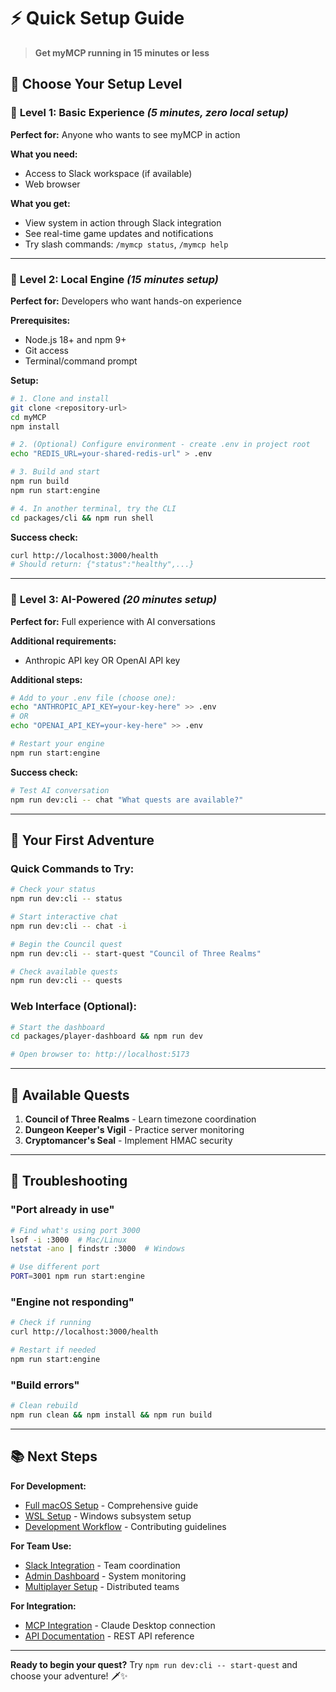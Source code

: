 # ⚡ Quick Setup Guide

> **Get myMCP running in 15 minutes or less**

## 🎯 **Choose Your Setup Level**

### 🥉 **Level 1: Basic Experience** *(5 minutes, zero local setup)*
**Perfect for:** Anyone who wants to see myMCP in action

**What you need:**
- Access to Slack workspace (if available)
- Web browser

**What you get:**
- View system in action through Slack integration
- See real-time game updates and notifications
- Try slash commands: `/mymcp status`, `/mymcp help`

---

### 🥈 **Level 2: Local Engine** *(15 minutes setup)*
**Perfect for:** Developers who want hands-on experience

**Prerequisites:**
- Node.js 18+ and npm 9+
- Git access
- Terminal/command prompt

**Setup:**
```bash
# 1. Clone and install
git clone <repository-url>
cd myMCP
npm install

# 2. (Optional) Configure environment - create .env in project root
echo "REDIS_URL=your-shared-redis-url" > .env

# 3. Build and start
npm run build
npm run start:engine

# 4. In another terminal, try the CLI
cd packages/cli && npm run shell
```

**Success check:**
```bash
curl http://localhost:3000/health
# Should return: {"status":"healthy",...}
```

---

### 🥇 **Level 3: AI-Powered** *(20 minutes setup)*
**Perfect for:** Full experience with AI conversations

**Additional requirements:**
- Anthropic API key OR OpenAI API key

**Additional steps:**
```bash
# Add to your .env file (choose one):
echo "ANTHROPIC_API_KEY=your-key-here" >> .env
# OR
echo "OPENAI_API_KEY=your-key-here" >> .env

# Restart your engine
npm run start:engine
```

**Success check:**
```bash
# Test AI conversation
npm run dev:cli -- chat "What quests are available?"
```

---

## 🚀 **Your First Adventure**

### Quick Commands to Try:
```bash
# Check your status
npm run dev:cli -- status

# Start interactive chat
npm run dev:cli -- chat -i

# Begin the Council quest
npm run dev:cli -- start-quest "Council of Three Realms"

# Check available quests  
npm run dev:cli -- quests
```

### Web Interface (Optional):
```bash
# Start the dashboard
cd packages/player-dashboard && npm run dev

# Open browser to: http://localhost:5173
```

---

## 🌟 **Available Quests**

1. **Council of Three Realms** - Learn timezone coordination
2. **Dungeon Keeper's Vigil** - Practice server monitoring  
3. **Cryptomancer's Seal** - Implement HMAC security

---

## 🚨 **Troubleshooting**

### "Port already in use"
```bash
# Find what's using port 3000
lsof -i :3000  # Mac/Linux
netstat -ano | findstr :3000  # Windows

# Use different port
PORT=3001 npm run start:engine
```

### "Engine not responding"
```bash
# Check if running
curl http://localhost:3000/health

# Restart if needed
npm run start:engine
```

### "Build errors"
```bash
# Clean rebuild
npm run clean && npm install && npm run build
```

---

## 📚 **Next Steps**

**For Development:**
- [Full macOS Setup](MACOS_SETUP_GUIDE.md) - Comprehensive guide
- [WSL Setup](WSL_SETUP.md) - Windows subsystem setup
- [Development Workflow](../DEVELOPMENT_WORKFLOW.md) - Contributing guidelines

**For Team Use:**
- [Slack Integration](../integrations/slack/README.md) - Team coordination
- [Admin Dashboard](../../packages/admin/README.md) - System monitoring
- [Multiplayer Setup](multiplayer-setup.md) - Distributed teams

**For Integration:**
- [MCP Integration](MCP_INTEGRATION.md) - Claude Desktop connection
- [API Documentation](../integrations/api/testing.md) - REST API reference

---

**Ready to begin your quest?** Try `npm run dev:cli -- start-quest` and choose your adventure! 🗡️✨ 